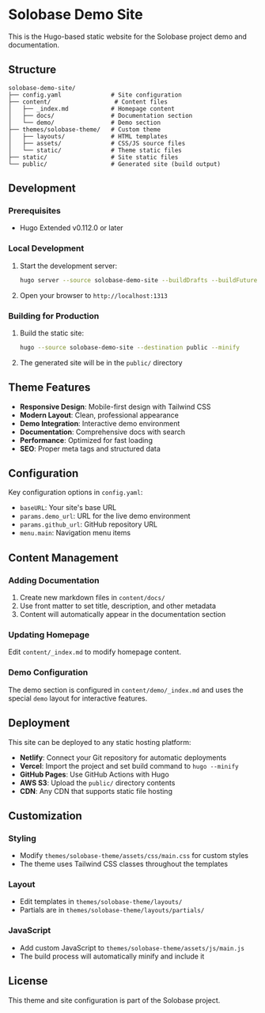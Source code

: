 # Solobase Demo Site

This is the Hugo-based static website for the Solobase project demo and documentation.

## Structure

```
solobase-demo-site/
├── config.yaml              # Site configuration
├── content/                  # Content files
│   ├── _index.md            # Homepage content
│   ├── docs/                # Documentation section
│   └── demo/                # Demo section
├── themes/solobase-theme/   # Custom theme
│   ├── layouts/             # HTML templates
│   ├── assets/              # CSS/JS source files
│   └── static/              # Theme static files
├── static/                  # Site static files
└── public/                  # Generated site (build output)
```

## Development

### Prerequisites

- Hugo Extended v0.112.0 or later

### Local Development

1. Start the development server:
   ```bash
   hugo server --source solobase-demo-site --buildDrafts --buildFuture
   ```

2. Open your browser to `http://localhost:1313`

### Building for Production

1. Build the static site:
   ```bash
   hugo --source solobase-demo-site --destination public --minify
   ```

2. The generated site will be in the `public/` directory

## Theme Features

- **Responsive Design**: Mobile-first design with Tailwind CSS
- **Modern Layout**: Clean, professional appearance
- **Demo Integration**: Interactive demo environment
- **Documentation**: Comprehensive docs with search
- **Performance**: Optimized for fast loading
- **SEO**: Proper meta tags and structured data

## Configuration

Key configuration options in `config.yaml`:

- `baseURL`: Your site's base URL
- `params.demo_url`: URL for the live demo environment
- `params.github_url`: GitHub repository URL
- `menu.main`: Navigation menu items

## Content Management

### Adding Documentation

1. Create new markdown files in `content/docs/`
2. Use front matter to set title, description, and other metadata
3. Content will automatically appear in the documentation section

### Updating Homepage

Edit `content/_index.md` to modify homepage content.

### Demo Configuration

The demo section is configured in `content/demo/_index.md` and uses the special `demo` layout for interactive features.

## Deployment

This site can be deployed to any static hosting platform:

- **Netlify**: Connect your Git repository for automatic deployments
- **Vercel**: Import the project and set build command to `hugo --minify`
- **GitHub Pages**: Use GitHub Actions with Hugo
- **AWS S3**: Upload the `public/` directory contents
- **CDN**: Any CDN that supports static file hosting

## Customization

### Styling

- Modify `themes/solobase-theme/assets/css/main.css` for custom styles
- The theme uses Tailwind CSS classes throughout the templates

### Layout

- Edit templates in `themes/solobase-theme/layouts/`
- Partials are in `themes/solobase-theme/layouts/partials/`

### JavaScript

- Add custom JavaScript to `themes/solobase-theme/assets/js/main.js`
- The build process will automatically minify and include it

## License

This theme and site configuration is part of the Solobase project.